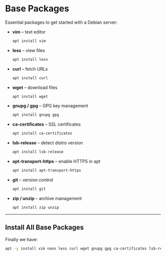 # Base Packages

Essential packages to get started with a Debian server:

- **vim** – text editor  
  ```bash
  apt install vim

- **less** – view files  
  ```bash
  apt install less

- **curl** – fetch URLs  
  ```bash
  apt install curl

- **wget** – download files  
  ```bash
  apt install wget

- **gnupg / gpg** – GPG key management  
  ```bash
  apt install gnupg gpg

- **ca-certificates** – SSL certificates  
  ```bash
  apt install ca-certificates

- **lsb-release** – detect distro version  
  ```bash
  apt install lsb-release

- **apt-transport-https** – enable HTTPS in apt  
  ```bash
  apt install apt-transport-https

- **git** – version control  
  ```bash
  apt install git

- **zip / unzip** – archive management  
  ```bash
  apt install zip unzip

---

## Install All Base Packages

Finally we have:  
```bash
apt -y install vim nano less curl wget gnupg gpg ca-certificates lsb-release apt-transport-https git zip unzip
